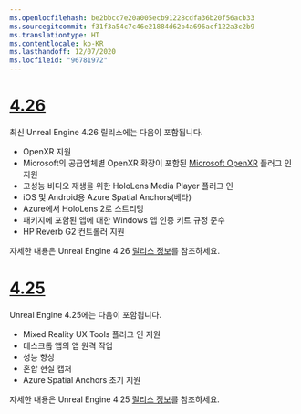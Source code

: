 ```yaml
---
ms.openlocfilehash: be2bbcc7e20a005ecb91228cdfa36b20f56acb33
ms.sourcegitcommit: f31f3a54c7c46e21884d62b4a696acf122a3c2b9
ms.translationtype: HT
ms.contentlocale: ko-KR
ms.lasthandoff: 12/07/2020
ms.locfileid: "96781972"
---
```

# <a name="426"></a>[4.26](#tab/ue426)

최신 Unreal Engine 4.26 릴리스에는 다음이 포함됩니다.
* OpenXR 지원
* Microsoft의 공급업체별 OpenXR 확장이 포함된 [Microsoft OpenXR](https://github.com/microsoft/Microsoft-OpenXR-Unreal) 플러그 인 지원
* 고성능 비디오 재생을 위한 HoloLens Media Player 플러그 인
* iOS 및 Android용 Azure Spatial Anchors(베타)
* Azure에서 HoloLens 2로 스트리밍
* 패키지에 포함된 앱에 대한 Windows 앱 인증 키트 규정 준수
* HP Reverb G2 컨트롤러 지원

자세한 내용은 Unreal Engine 4.26 <a href="https://docs.unrealengine.com/Support/Builds/ReleaseNotes/4_26/index.html" target="_blank" title="Unreal Engine 4.26 릴리스 정보">릴리스 정보</a>를 참조하세요. 


# <a name="425"></a>[4.25](#tab/ue425)

Unreal Engine 4.25에는 다음이 포함됩니다.
* Mixed Reality UX Tools 플러그 인 지원
* 데스크톱 앱의 앱 원격 작업
* 성능 향상
* 혼합 현실 캡처
* Azure Spatial Anchors 초기 지원

자세한 내용은 Unreal Engine 4.25 <a href="https://docs.unrealengine.com/Support/Builds/ReleaseNotes/4_25/index.html" target="_blank" title="Unreal Engine 4.25 릴리스 정보">릴리스 정보</a>를 참조하세요. 
